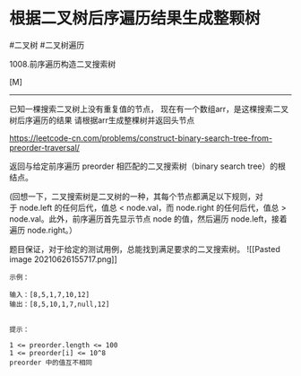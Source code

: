 # 根据二叉树后序遍历结果生成整颗树

#二叉树  #二叉树遍历 

1008.前序遍历构造二叉搜索树

[M]

---
已知一棵搜索二叉树上没有重复值的节点，
现在有一个数组arr，是这棵搜索二叉树后序遍历的结果
请根据arr生成整棵树并返回头节点

https://leetcode-cn.com/problems/construct-binary-search-tree-from-preorder-traversal/

返回与给定前序遍历 preorder 相匹配的二叉搜索树（binary search tree）的根结点。

(回想一下，二叉搜索树是二叉树的一种，其每个节点都满足以下规则，对于 node.left 的任何后代，值总 < node.val，而 node.right 的任何后代，值总 > node.val。此外，前序遍历首先显示节点 node 的值，然后遍历 node.left，接着遍历 node.right。）

题目保证，对于给定的测试用例，总能找到满足要求的二叉搜索树。
![[Pasted image 20210626155717.png]]
 
```
示例：

输入：[8,5,1,7,10,12]
输出：[8,5,10,1,7,null,12]
 

提示：

1 <= preorder.length <= 100
1 <= preorder[i] <= 10^8
preorder 中的值互不相同
```

